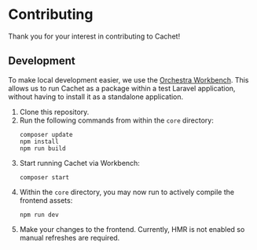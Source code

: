 # Contributing

Thank you for your interest in contributing to Cachet!

## Development

To make local development easier, we use the [Orchestra Workbench](https://packages.tools/workbench.html). This allows us to run Cachet as a package within a test Laravel application, without having to install it as a standalone application.

1. Clone this repository.
2. Run the following commands from within the `core` directory:
    ```shell
   composer update
   npm install
   npm run build
    ```
3. Start running Cachet via Workbench:
    ```shell
   composer start
    ```
4. Within the `core` directory, you may now run to actively compile the frontend assets:
    ```shell
    npm run dev
    ```
5. Make your changes to the frontend. Currently, HMR is not enabled so manual refreshes are required.
